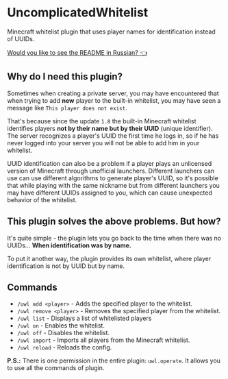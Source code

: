 # UncomplicatedWhitelist

Minecraft whitelist plugin that uses player names for identification instead of UUIDs.

[Would you like to see the README in Russian? 👈](https://github.com/alt-qi/UncomplicatedWhitelist/blob/main/README_ru.md)

## Why do I need this plugin? 

Sometimes when creating a private server, you may have encountered that when trying to add **new** player to the built-in whitelist,
you may have seen a message like `This player does not exist`.

That's because since the update `1.8` the built-in Minecraft whitelist identifies players **not by their name but by their UUID** (unique 
identifier). The server recognizes a player's UUID the first time he logs in, so if he has never logged into your server you will not be able to add
him in your whitelist. 

UUID identification can also be a problem if a player plays an unlicensed version of Minecraft through unofficial launchers. Different launchers can use
can use different algorithms to generate player's UUID, so it's possible that while playing with the same nickname but from different launchers you may have
different UUIDs assigned to you, which can cause unexpected behavior of the whitelist.

## This plugin solves the above problems. But how?

It's quite simple - the plugin lets you go back to the time when there was no UUIDs...
**When identification was by name.**

To put it another way, the plugin provides its own whitelist, where player identification is not by UUID but by name.

## Commands

 + `/uwl add <player>` - Adds the specified player to the whitelist.
 + `/uwl remove <player>` - Removes the specified player from the whitelist.
 + `/uwl list` - Displays a list of whitelisted players
 + `/uwl on` - Enables the whitelist.
 + `/uwl off` - Disables the whitelist.
 + `/uwl import` - Imports all players from the Minecraft whitelist. 
 + `/uwl reload` - Reloads the config.
 
**P.S.:** There is one permission in the entire plugin: `uwl.operate`. It allows you to use all the commands of plugin.
